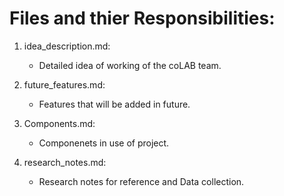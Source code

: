 # Files and thier Responsibilities:

1. idea_description.md:
	- Detailed idea of working of the coLAB team.
	
2. future_features.md:
	- Features that will be added in future.
	
3. Components.md:
	- Componenets in use of project.
	
4. research_notes.md:
	- Research notes for reference and Data collection.
	
